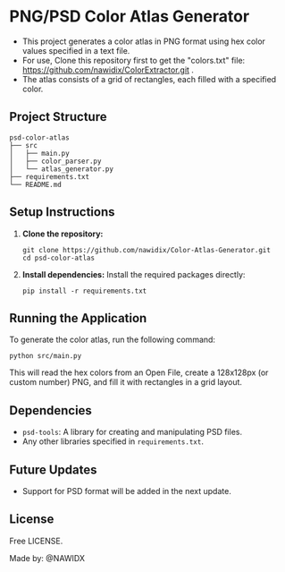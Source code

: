 # PNG/PSD Color Atlas Generator

- This project generates a color atlas in PNG format using hex color values specified in a text file. 
- For use, Clone this repository first to get the "colors.txt" file: https://github.com/nawidix/ColorExtractor.git .
- The atlas consists of a grid of rectangles, each filled with a specified color.

## Project Structure

```
psd-color-atlas
├── src
│   ├── main.py
│   ├── color_parser.py
│   └── atlas_generator.py
├── requirements.txt
└── README.md
```

## Setup Instructions

1. **Clone the repository:**
   ```
   git clone https://github.com/nawidix/Color-Atlas-Generator.git
   cd psd-color-atlas
   ```

2. **Install dependencies:**
   Install the required packages directly:
   ```
   pip install -r requirements.txt
   ```

## Running the Application

To generate the color atlas, run the following command:

```
python src/main.py
```

This will read the hex colors from an Open File, create a 128x128px (or custom number) PNG, and fill it with rectangles in a grid layout.

## Dependencies

- `psd-tools`: A library for creating and manipulating PSD files.
- Any other libraries specified in `requirements.txt`.

## Future Updates

- Support for PSD format will be added in the next update.

## License

Free LICENSE.

Made by: @NAWIDX
